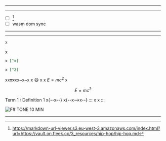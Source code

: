 
---
---

- [ ] [^url markdown viewer with indexing]
- [ ] wasm dom sync

---
---

```txt
x
```

x

```md
x [^x]

x [^2]
```

xx~~xx~~xx~x~x
x :smile: x
x $E=mc^2$ x

$$
E=mc^2
$$

Term 1
: Definition 1
x{--x--}
x{--x-->x--}
::: x
x
:::

![F# TONE 10 MIN](https://www.youtube.com/watch?v=9YwRo4UEpOo)

---

[^url markdown viewer with indexing]: <https://markdown-url-viewer.s3.eu-west-3.amazonaws.com/index.html?url=https://vault.on.fleek.co/3_resources/hip-hop/hip-hop.md>
